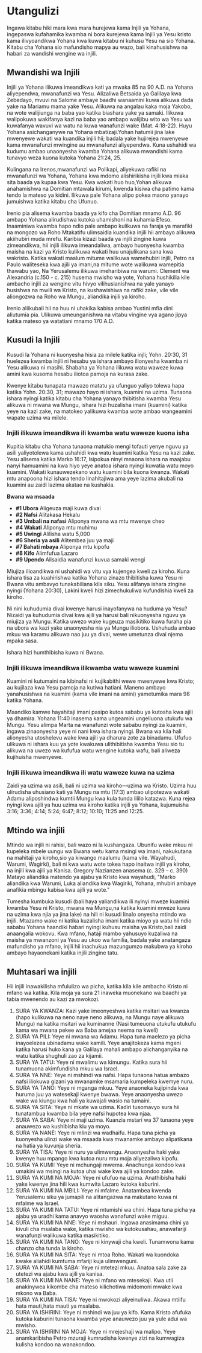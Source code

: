 # Utangulizi

Ingawa kitabu hiki mara kwa mara hurejewa kama Injili ya Yohana, ingepaswa kufahamika kwamba ni bora kurejewa kama Injili ya Yesu kristo kama ilivyoandikwa Yohana kwa kuwa kitabu ni kuhusu Yesu na sio Yohana. Kitabu cha Yohana sio mafundisho mapya au wazo, bali kinahusishwa na habari za wandishi wengine wa injili.

## Mwandishi wa Injili

Injili ya Yohana ilikuwa imeandikwa kati ya mwaka 85 na 90 A.D. na Yohana aliyependwa, mwanafunzi wa Yesu. Alizaliwa Betsaida ya Galilaya kwa Zebedayo, mvuvi na Salome ambaye baadhi wanaamini kuwa alikuwa dada yake na Mariamu mama yake Yesu. Alikuwa na angalau kaka moja Yakobo, na wote walijiunga na baba yao katika biashara yake ya samaki. Ilikuwa walipokuwa wakifanya kazi na baba yao ambapo walijibu wito wa Yesu wa kuwafanya wavuvi wa watu na kuwa wanafunzi wake (Mat. 4:18-22). Huyu Yohana asichanganywe na Yohana mbatizaji.Yohan hatumii jina lake mwenyewe wakati wa kuandika injili hii; badala yake hujirejea mwenyewe kama mwanafunzi mwingine au mwanafunzi aliyependwa. Kuna ushahidi wa kudumu ambao unaonyesha kwamba Yohana alikuwa mwandishi kama tunavyo weza kuona kutoka Yohana 21:24, 25.

Kulingana na Irenos,mwanafunzi wa Polikapi, aliyekuwa rafiki na mwanafunzi wa Yohana, Yohana kwa mdomo alishirikisha injili kwa miaka sita baada ya kupaa kwa Yesu. Kwa wakati huo huo,Yohan alikuwa anahamishwa na Domitian mtawala kirumi, kwenda kisiwa cha patimo kama tendo la mateso ya kidini. Ilikuwa pale Yohana alipo pokea maono yanayo jumuishwa katika kitabu cha Ufunuo.

Irenio pia alisema kwamba baada ya kifo cha Domitian mnamo A.D. 96 ambapo Yohana alirudishwa kutoka uhamishoni na kuhamia Efeso. Inaaminiwa kwamba hapo ndio pale ambapo kulikuwa na faraja ya marafiki na mongozo wa Roho Mtakatifu ulimsaidia kuandika injili hii ambayo alikuwa akiihubiri muda mrefu. Karibia kizazi baada ya injili zingine kuwa zimeandikwa, hii injili ilikuwa imeandaliwa, ambayo huonyesha kwamba maisha na kazi ya Kristo kulikuwa wakati huu unajulikana sana kwa wakristo. Katika wakati maalum mitume walikuwa wamehubiri injili, Petro na Paulo waliteseka kwa ajili ya imani,na mitume wote walikuwa wamepitia thawabu yao, Na Yerusalemu ilikuwa imeharibiwa na warumi. Clement wa Alexandria (c.150 - c. 215) husema mwisho wa yote, Yohana hushikilia kile ambacho injili za wengine vitu hivyo vilihusianishwa na yale yanayo husishwa na mwili wa Kristo, na kushawishiwa na rafiki zake, vile vile aliongozwa na Roho wa Mungu, aliandika injili ya kiroho.

Irenio aliikubali hii na huu ni uhakika kabisa ambao Yustini mfia dini aliutumia pia. Ulikuwa umeunganishwa na vitabu vingine vya agano jipya katika mateso ya watatiani mnamo 170 A.D.

## Kusudi la Injili

Kusudi la Yohana ni kuonyesha hisia za milele katika injli; Yohn. 20:30, 31 huelezea kwamba injili ni hesabu ya ishara ambayo ilionyesha kwamba ni Yesu alikuwa ni masihi. Shabaha ya Yohana ilikuwa watu waweze kuwa amini kwa kusoma hesabu iliotoa pamoja na kurasa zake.

Kwenye kitabu tunapata mawazo matatu ya ufunguo yaliyo tolewa hapa katika Yohn. 20:30, 31; mawazo hayo ni ishara, kuamini na uzima. Tunaona ishara nyingi katika kitabu cha Yohana yanayo thibitisha kwamba Yesu alikuwa ni mwana wa Mungu, ishara hizi huzalisha imani (kuamini) katika yeye na kazi zake, na matokeo yalikuwa kwamba wote ambao wangeamini wapate uzima wa milele.

### Injili ilikuwa imeandikwa ili kwamba watu waweze kuona isha

Kupitia kitabu cha Yohana tunaona matukio mengi tofauti yenye nguvu ya asili yaliyotolewa kama ushahidi kwa watu kuamini katika Yesu na kazi zake. Yesu alisema katika Marko 16:17, Isipokua ninyi mnaona ishara na maajabu nanyi hamuamini na kwa hiyo yeye anatoa ishara nyingi kuwatia watu moyo kuamini. Wakati kunauwezekano watu kuamini bila kuona kwanza. Wakati mtu anapoona hizi ishara tendo linahitajiwa ama yeye lazima akubali na kuamini au zaidi lazima akatae na kushakia.

<b>Bwana wa msaada</b>

<ul>
	<li><b>#1 Ubora</b> Aligeuza maji kuwa divai</li>
	<li><b>#2 Nafsi</b> Alitakasa Hekalu</li>
	<li><b>#3 Umbali na nafasi</b> Aliponya mwana wa mtu mwenye cheo</li>
	<li><b>#4 Wakati</b> Aliponya mtu muhimu</li>
	<li><b>#5 Uwingi</b> Alilisha watu 5,000</li>
	<li><b>#6 Sheria ya asili</b> Alitembea juu ya maji</li>
	<li><b>#7 Bahati mbaya</b> Aliponya mtu kipofu</li>
	<li><b>#8 Kifo</b> Alimfufua Lazaro</li>
	<li><b>#9 Upendo</b> Alisaidia wanafunzi kuvua samaki wengi</li>
</ul>

Miujiza ilioandikwa ni ushahidi wa vitu vya kujengea kweli za kiroho. Kuna ishara tisa za kuahirishwa katika Yohana zinazo thibitisha kuwa Yesu ni Bwana vitu ambavyo tunakabiliana kila siku. Yesu alifanya ishara zingine nyingi (Yohana 20:30), Lakini kweli hizi zimechukuliwa kufundishia kweli za kiroho.

Ni nini kuhudumia divai kwenye harusi inayofanywa na huduma ya Yesu? Nizaidi ya kuhudumia divai kwa ajili ya harusi bali nikuonyesha nguvu ya miujiza ya Mungu. Katika uwezo wake kugeuza masikitiko kuwa furaha pia na ubora wa kazi yake unaonyesha nia ya Mungu iliobora. Ushuhuda ambao mkuu wa karamu alikuwa nao juu ya divai, wewe umetunza divai njema mpaka sasa.

Ishara hizi humthibisha kuwa ni Bwana.

### Injili ilikuwa imeandikwa ilikwamba watu waweze kuamini

Kuamini ni kutumaini na kibinafsi ni kujikabithi wewe mwenyewe kwa Kristo; au kujilaza kwa Yesu pamoja na kutiwa hatiani. Maneno ambayo yanahusishwa na kuamini (kama vile imani na amini) yametumika mara 98 katika Yohana.

Maandiko kamwe hayahitaji imani pasipo kutoa sababu ya kutosha kwa ajili ya dhamira. Yohana 11:40 inasema kama ungeamini ungeliuona utukufu wa Mungu. Yesu alimpa Marta na wanafunzi wote sababu nyingi za kuamini, ingawa zinaonyesha yeye ni nani kwa ishara nyingi. Bwana wa kila hali alionyesha utoshelevu wake kwa ajili ya dharura zote za binadamu. Ufufuo ulikuwa ni ishara kuu ya yote kwakuwa ulithibitisha kwamba Yesu sio tu alikuwa na uwezo wa kufufua watu wengine kutoka wafu, bali aliweza kujihuisha mwenyewe.

### Injili ilikuwa imeandikwa ili watu waweze kuwa na uzima

Zaidi ya uzima wa asili, bali ni uzima wa kiroho&mdash;uzima wa Kristo. Uzima huu ulirudisha uhusiano kati ya Mungu na mtu (17:3) ambao ulipotezwa wakati Adamu aliposhindwa kumtii Mungu kwa kula tunda lililo katazwa. Kuna rejea nyingi kwa ajili ya huu uzima wa kiroho katika injili ya Yohana, kujumuisha 3:16; 3:36; 4:14; 5:24; 6:47; 8:12; 10:10; 11:25 and 12:25.

## Mtindo wa injili

Mtindo wa injili ni rahisi, bali wazo ni la kushangaza. Ubunifu wake mkuu ni kupeleka mbele uungu wa Bwana wetu kama msingi wa imani, nakukutana na mahitaji ya kiroho,sio ya kiwango maalumu (kama vile. Wayahudi, Warumi, Wagirki), bali ni kwa watu wote tokea hapo inaitwa injili ya kiroho, na injili kwa ajili ya Kanisa. Gregory Nazianzen anasema (c. 329 – c. 390) Matayo aliandika matendo ya ajabu ya Kristo kwa wayahudi, "Marko aliandika kwa Warumi, Luka aliandika kwa Wagiriki, Yohana, mhubiri ambaye anafikia mbingu kabisa kwa ajili ya wote."

Tumesha kumbuka kusudi (bali haya yaliandikwa ili nyinyi mweze kuamini kwamba Yesu ni Kristo, mwana wa Mungu,na katika kuamini mweze kuwa na uzima kwa njia ya jina lake) na hili ni kusudi linalo onyesha mtindo wa injili. Mtazamo wake ni katika kuzalisha imani katika mioyo ya watu hii ndio sababu Yohana haandiki habari nyingi kuhusu maisha ya Kristo,bali zaidi anaangalia wokovu. Kwa mfano, hataji mambo yahusuyo kuzaliwa na maisha ya mwanzoni ya Yesu au ukoo wa familia, badala yake anatangaza mafundisho ya mfano, injili hii inachukua mazungumzo makubwa ya kiroho ambayo hayaonekani katika injili zingine tatu.

## Muhtasari wa injili

Hii injili inawakilisha mfululizo wa picha, katika kila kile ambacho Kristo ni mfano wa katika. Kila moja ya sura 21 inaweka muonekano wa baadhi ya tabia mwenendo au kazi za mwokozi.

1. SURA YA KWANZA: Kazi yake imeonyeshwa katika msitari wa kwanza (hapo kulikuwa na neno naye neno alikuwa, na Mungu naye alikuwa Mungu) na katika msitari wa kuminanne (Nasi tumeuona utukufu utukufu kama wa mwana pekee wa Baba amejaa neema na kweli)
1. SURA YA PILI: Yeye ni mwana wa Adamu. Hapa tuna maelezo ya picha inayoelezea ubinadamu wake kamili. Yeye anajitokeza kama mgeni katika harusi huko kana ya Galilaya mahali ambapo alichanganyika na watu katika shughuli zao za kijamii.
1. SURA YA TATU: Yeye ni mwalimu wa kimungu. Katika sura hii tunamuona akimfundisha mkuu wa Israel.
1. SURA YA NNE: Yeye ni mshindi wa nafsi. Hapa tunaona hatua ambazo nafsi iliokuwa gizani ya mwanamke msamaria kumpeleka kwemye nuru.
1. SURA YA TANO: Yeye ni mganga mkuu. Yeye anaoneka kujipinda kwa huruma juu ya watesekaji kwenye bwawa. Yeye anaonyesha uwezo wake wa kiungu kwa hali ya kuwajali wasio na tumaini.
1. SURA YA SITA: Yeye ni mkate wa uzima. Kadiri tusomavyo sura hii tunatambua kwamba bila yeye nafsi hupotea kwa njaa.
1. SURA YA SABA: Yeye ni maji uzima. Kuanzia mstari wa 37 tunaona yeye anauwezo wa kushibisha kiu ya moyo.
1. SURA YA NANE: Yeye ni mlinzi wa wadhaifu. Hapa tuna picha ya kuonyesha ulinzi wake wa msaada kwa mwanamke ambayo alipatikana na hatia ya kuvunja sheria.
1. SURA YA TISA: Yeye ni nuru ya ulimwengu. Anaonyesha haki yake kwenye huu mpango kwa kutoa nuru mtu moja aliyezaliwa kipofu.
1. SURA YA KUMI: Yeye ni mchungaji mwema. Anachunga kondoo kwa umakini wa msingi na kutoa uhai wake kwa ajili ya kondoo zake.
1. SURA YA KUMI NA MOJA: Yeye ni ufufuo na uzima. Anathibisha haki yake kwenye jina hili kwa kumwita Lazaro kutoka kaburini.
1. SURA YA KUMI NA MBILI: Yeye ni mfalme. Anatambea kwenda Yerusalemu siku ya jumapili na alitangazwa na makutano kuwa ni mfalme wa Israel.
1. SURA YA KUMI NA TATU: Yeye ni mtumishi wa chini. Hapa tuna picha ya ajabu ya uradhi kama anavyo waosha wanafunzi wake miguu.
1. SURA YA KUMI NA NNE: Yeye ni mshauri. Ingawa anasimama chini ya kivuli cha msalaba wake, katika mwisho wa kutokusahau, anawafariji wanafunzi walikuwa katika masikitiko.
1. SURA YA KUMI NA TANO: Yeye ni kinywaji cha kweli. Tunamwona kama chanzo cha tunda la kiroho.
1. SURA YA KUMI NA SITA: Yeye ni mtoa Roho. Wakati wa kuondoka kwake aliahidi kumtuma mfariji kuja ulimwenguni.
1. SURA YA KUMI NA SABA: Yeye ni mtetezi mkuu. Anatoa sala zake za utetezi wa ajabu kwa ajili ya kanisa.
1. SURA YA KUMI NA NANE: Yeye ni mfano wa mtesekaji. Kwa utii anakinywea kikombe cha mateso kilichotiwa midomoni mwake kwa mkono wa Baba.
1. SURA YA KUMI NA TISA: Yeye ni mwokozi aliyeinuliwa. Akawa mtiifu hata mauti,hata mauti ya msalaba.
1. SURA YA ISHIRINI: Yeye ni mshindi wa juu ya kifo. Kama Kristo afufuka kutoka kaburini tunaona kwamba yeye anauwezo juu ya yule adui wa mwisho.
1. SURA YA ISHIRINI NA MOJA: Yeye ni mrejeshaji wa malipo. Yeye anamkaribisha Petro mzuraji kumrudisha kwenye zizi na kumwagiza kulisha kondoo na wanakondoo.
